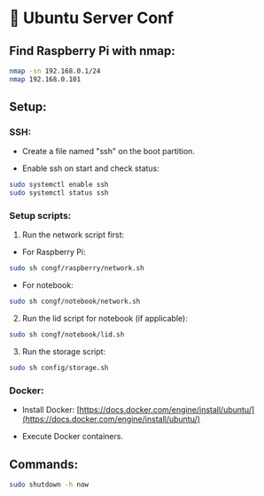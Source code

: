 # 🐧 Ubuntu Server Conf

## Find Raspberry Pi with nmap:

```sh
nmap -sn 192.168.0.1/24
nmap 192.168.0.101
```

## Setup:

### SSH:

- Create a file named "ssh" on the boot partition.

- Enable ssh on start and check status:

```sh
sudo systemctl enable ssh
sudo systemctl status ssh
```

### Setup scripts:

1. Run the network script first:

- For Raspberry Pi:

```sh
sudo sh congf/raspberry/network.sh
```

- For notebook:

```sh
sudo sh congf/notebook/network.sh
```

2. Run the lid script for notebook (if applicable):

```sh
sudo sh congf/notebook/lid.sh
```

3. Run the storage script:

```sh
sudo sh config/storage.sh
```

### Docker:

- Install Docker: [https://docs.docker.com/engine/install/ubuntu/](https://docs.docker.com/engine/install/ubuntu/)

- Execute Docker containers.

## Commands:

```sh
sudo shutdown -h now
```
